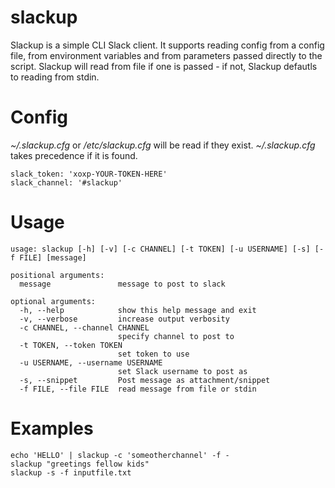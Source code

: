 # slackup

Slackup is a simple CLI Slack client.
It supports reading config from a config file, from environment variables and from parameters passed directly to the script.
Slackup will read from file if one is passed - if not, Slackup defautls to reading from stdin.

Config
======
_~/.slackup.cfg_ or _/etc/slackup.cfg_ will be read if they exist. _~/.slackup.cfg_ takes precedence if it is found.

    slack_token: 'xoxp-YOUR-TOKEN-HERE'
    slack_channel: '#slackup'

Usage
=====

    usage: slackup [-h] [-v] [-c CHANNEL] [-t TOKEN] [-u USERNAME] [-s] [-f FILE] [message]
    
    positional arguments:
      message               message to post to slack
    
    optional arguments:
      -h, --help            show this help message and exit
      -v, --verbose         increase output verbosity
      -c CHANNEL, --channel CHANNEL
                            specify channel to post to
      -t TOKEN, --token TOKEN
                            set token to use
      -u USERNAME, --username USERNAME
                            set Slack username to post as
      -s, --snippet         Post message as attachment/snippet
      -f FILE, --file FILE  read message from file or stdin


Examples
========

    echo 'HELLO' | slackup -c 'someotherchannel' -f -
    slackup "greetings fellow kids"
    slackup -s -f inputfile.txt
    
